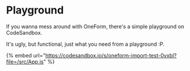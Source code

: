 # Playground

If you wanna mess around with OneForm, there's a simple playground on CodeSandbox.

It's ugly, but functional, just what you need from a playground :P.

{% embed url="https://codesandbox.io/s/oneform-import-test-0vxbl?file=/src/App.js" %}



